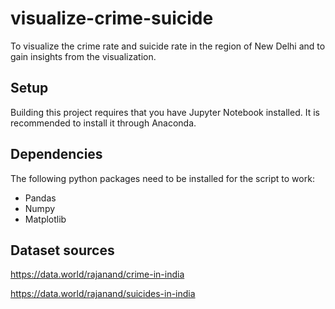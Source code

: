 # visualize-crime-suicide
To visualize the crime rate and suicide rate in the region of New Delhi and to gain insights from the visualization.

## Setup
Building this project requires that you have Jupyter Notebook installed. It is recommended to install it through Anaconda.

## Dependencies
The following python packages need to be installed for the script to work:

* Pandas
* Numpy
* Matplotlib

## Dataset sources
https://data.world/rajanand/crime-in-india

https://data.world/rajanand/suicides-in-india
